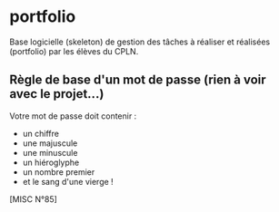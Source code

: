 # portfolio
Base logicielle (skeleton) de gestion des tâches à réaliser et réalisées (portfolio) par les élèves du CPLN.

## Règle de base d'un mot de passe (rien à voir avec le projet...)
Votre mot de passe doit contenir :
 - un chiffre
 - une majuscule
 - une minuscule
 - un hiéroglyphe
 - un nombre premier
 - et le sang d'une vierge !
 
 [MISC N°85]
